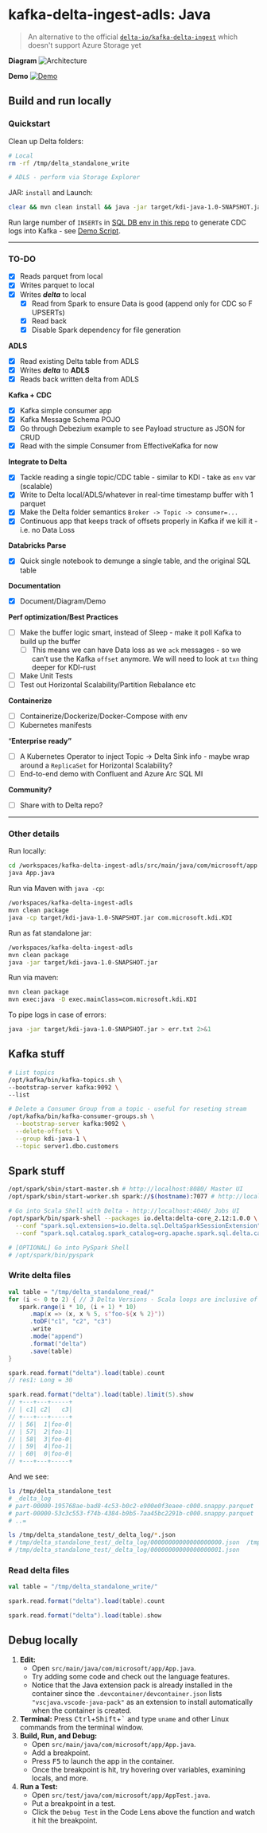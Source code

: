 # kafka-delta-ingest-adls: Java

> An alternative to the official [`delta-io/kafka-delta-ingest`](https://github.com/delta-io/kafka-delta-ingest) which doesn't support Azure Storage yet

**Diagram**
![Architecture](_images/1.png)

**Demo**
[![Demo](_images/2.png)](https://youtu.be/kvCOlpE4KGs)

## Build and run locally

### Quickstart
Clean up Delta folders:
```bash
# Local
rm -rf /tmp/delta_standalone_write

# ADLS - perform via Storage Explorer
```

JAR: `install` and Launch:
```bash
clear && mvn clean install && java -jar target/kdi-java-1.0-SNAPSHOT.jar
```

Run large number of `INSERTs` in [SQL DB env in this repo](https://github.com/mdrakiburrahman/debezium-sql-linux) to generate CDC logs into Kafka - see [Demo Script](_demo/demo.sql).

---

### TO-DO
- [x]  Reads parquet from local
- [x]  Writes parquet to local
- [x]  Writes ***delta*** to local
    - [x]  Read from Spark to ensure Data is good (append only for CDC so F UPSERTs)
    - [x]  Read back
    - [x]  Disable Spark dependency for file generation

**ADLS**

- [x]  Read existing Delta table  from ADLS
- [x]  Writes ***delta*** to **ADLS**
- [x]  Reads back written delta from ADLS

**Kafka + CDC**

- [x]  Kafka simple consumer app
- [x]  Kafka Message Schema POJO
- [x]  Go through Debezium example to see Payload structure as JSON for CRUD
- [x]  Read with the simple Consumer from EffectiveKafka for now

**Integrate to Delta**

- [x]  Tackle reading a single topic/CDC table - similar to KDI - take as `env` var (scalable)
- [x]  Write to Delta local/ADLS/whatever in real-time timestamp buffer with 1 parquet
- [x]  Make the Delta folder semantics `Broker -> Topic -> consumer=...`
- [x]  Continuous app that keeps track of offsets properly in Kafka if we kill it - i.e. no Data Loss

**Databricks Parse**

- [x]  Quick single notebook to demunge a single table, and the original SQL table

**Documentation**

- [x]  Document/Diagram/Demo

**Perf optimization/Best Practices**

- [ ]  Make the buffer logic smart, instead of Sleep - make it poll Kafka to build up the buffer
    - [ ]  This means we can have Data loss as we `ack` messages - so we can’t use the Kafka `offset` anymore. We will need to look at `txn` thing deeper for KDI-rust
- [ ]  Make Unit Tests
- [ ]  Test out Horizontal Scalability/Partition Rebalance etc

**Containerize**

- [ ]  Containerize/Dockerize/Docker-Compose with env
- [ ]  Kubernetes manifests

“**Enterprise ready”**

- [ ]  A Kubernetes Operator to inject Topic -> Delta Sink info - maybe wrap around a `ReplicaSet` for Horizontal Scalability?
- [ ]  End-to-end demo with Confluent and Azure Arc SQL MI

**Community?**

- [ ]  Share with to Delta repo?

---

### Other details
Run locally:
```bash
cd /workspaces/kafka-delta-ingest-adls/src/main/java/com/microsoft/app
java App.java
```

Run via Maven with `java -cp`:
```bash
/workspaces/kafka-delta-ingest-adls
mvn clean package
java -cp target/kdi-java-1.0-SNAPSHOT.jar com.microsoft.kdi.KDI
```

Run as fat standalone jar:
```bash
/workspaces/kafka-delta-ingest-adls
mvn clean package
java -jar target/kdi-java-1.0-SNAPSHOT.jar
```

Run via maven:
```bash
mvn clean package
mvn exec:java -D exec.mainClass=com.microsoft.kdi.KDI
```

To pipe logs in case of errors:
```bash
java -jar target/kdi-java-1.0-SNAPSHOT.jar > err.txt 2>&1
```

## Kafka stuff

```bash
# List topics
/opt/kafka/bin/kafka-topics.sh \
--bootstrap-server kafka:9092 \
--list

# Delete a Consumer Group from a topic - useful for reseting stream
/opt/kafka/bin/kafka-consumer-groups.sh \
  --bootstrap-server kafka:9092 \
  --delete-offsets \
  --group kdi-java-1 \
  --topic server1.dbo.customers
```

## Spark stuff

```bash
/opt/spark/sbin/start-master.sh # http://localhost:8080/ Master UI
/opt/spark/sbin/start-worker.sh spark://$(hostname):7077 # http://localhost:8081/ Workers UI

# Go into Scala Shell with Delta - http://localhost:4040/ Jobs UI
/opt/spark/bin/spark-shell --packages io.delta:delta-core_2.12:1.0.0 \
  --conf "spark.sql.extensions=io.delta.sql.DeltaSparkSessionExtension" \
  --conf "spark.sql.catalog.spark_catalog=org.apache.spark.sql.delta.catalog.DeltaCatalog"

# [OPTIONAL] Go into PySpark Shell
# /opt/spark/bin/pyspark
```
### Write delta files

```scala
val table = "/tmp/delta_standalone_read/"
for (i <- 0 to 2) { // 3 Delta Versions - Scala loops are inclusive of bound
   spark.range(i * 10, (i + 1) * 10)
      .map(x => (x, x % 5, s"foo-${x % 2}"))
      .toDF("c1", "c2", "c3")
      .write
      .mode("append")
      .format("delta")
      .save(table)
}

spark.read.format("delta").load(table).count
// res1: Long = 30

spark.read.format("delta").load(table).limit(5).show
// +---+---+-----+
// | c1| c2|   c3|
// +---+---+-----+
// | 56|  1|foo-0|
// | 57|  2|foo-1|
// | 58|  3|foo-0|
// | 59|  4|foo-1|
// | 60|  0|foo-0|
// +---+---+-----+
```

And we see:
```bash
ls /tmp/delta_standalone_test
# _delta_log
# part-00000-195768ae-bad8-4c53-b0c2-e900e0f3eaee-c000.snappy.parquet
# part-00000-53c3c553-f74b-4384-b9b5-7aa45bc2291b-c000.snappy.parquet
# ..=

ls /tmp/delta_standalone_test/_delta_log/*.json
# /tmp/delta_standalone_test/_delta_log/00000000000000000000.json  /tmp/delta_standalone_test/_delta_log/00000000000000000002.json
# /tmp/delta_standalone_test/_delta_log/00000000000000000001.json
```

### Read delta files

```scala
val table = "/tmp/delta_standalone_write/"

spark.read.format("delta").load(table).count

spark.read.format("delta").load(table).show
```

## Debug locally

1. **Edit:**
   - Open `src/main/java/com/microsoft/app/App.java`.
   - Try adding some code and check out the language features.
   - Notice that the Java extension pack is already installed in the container since the `.devcontainer/devcontainer.json` lists `"vscjava.vscode-java-pack"` as an extension to install automatically when the container is created.
2. **Terminal:** Press <kbd>Ctrl</kbd>+<kbd>Shift</kbd>+<kbd>\`</kbd> and type `uname` and other Linux commands from the terminal window.
3. **Build, Run, and Debug:**
   - Open `src/main/java/com/microsoft/app/App.java`.
   - Add a breakpoint.
   - Press <kbd>F5</kbd> to launch the app in the container.
   - Once the breakpoint is hit, try hovering over variables, examining locals, and more.
4. **Run a Test:**
   - Open `src/test/java/com/microsoft/app/AppTest.java`.
   - Put a breakpoint in a test.
   - Click the `Debug Test` in the Code Lens above the function and watch it hit the breakpoint.
